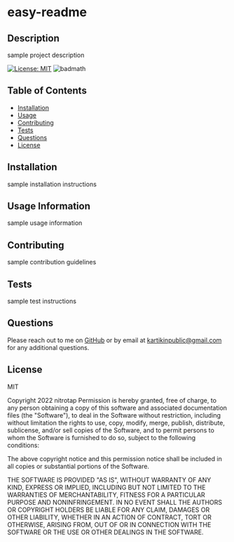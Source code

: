 # easy-readme   
  ## Description   
  sample project description   
  
[![License: MIT](https://img.shields.io/badge/License-MIT-yellow.svg)](https://opensource.org/licenses/MIT)
 ![badmath](https://img.shields.io/github/languages/top/nitrotap/easy-readme)   
  

  ## Table of Contents   
  * [Installation](#Installation)   
  * [Usage](#Usage)   
  * [Contributing](#Contributing)   
  * [Tests](#Tests)   
  * [Questions](#Questions)    
  * [License](#License)   



  
  ## Installation
sample installation instructions   

  ## Usage Information
sample usage information     
  
  ## Contributing
sample contribution guidelines  

  ## Tests
sample test instructions   

  ## Questions   

  Please reach out to me on [GitHub](https://github.com/nitrotap) or by email at kartikinpublic@gmail.com for any additional questions.   

  ## License   
  MIT   
  
Copyright 2022 nitrotap
Permission is hereby granted, free of charge, to any person obtaining a copy of this software and associated documentation files (the "Software"), to deal in the Software without restriction, including without limitation the rights to use, copy, modify, merge, publish, distribute, sublicense, and/or sell copies of the Software, and to permit persons to whom the Software is furnished to do so, subject to the following conditions:

The above copyright notice and this permission notice shall be included in all copies or substantial portions of the Software.

THE SOFTWARE IS PROVIDED "AS IS", WITHOUT WARRANTY OF ANY KIND, EXPRESS OR IMPLIED, INCLUDING BUT NOT LIMITED TO THE WARRANTIES OF MERCHANTABILITY, FITNESS FOR A PARTICULAR PURPOSE AND NONINFRINGEMENT. IN NO EVENT SHALL THE AUTHORS OR COPYRIGHT HOLDERS BE LIABLE FOR ANY CLAIM, DAMAGES OR OTHER LIABILITY, WHETHER IN AN ACTION OF CONTRACT, TORT OR OTHERWISE, ARISING FROM, OUT OF OR IN CONNECTION WITH THE SOFTWARE OR THE USE OR OTHER DEALINGS IN THE SOFTWARE. 


